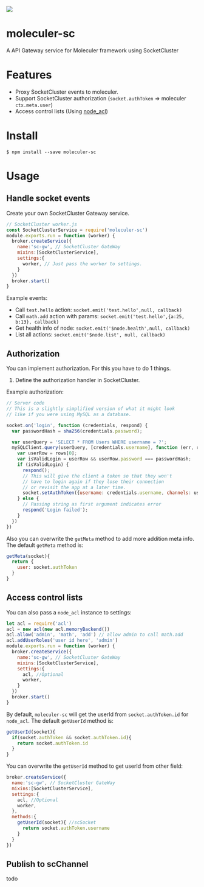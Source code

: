 ![](https://camo.githubusercontent.com/22a347b6cc07f98ce0ee06be66385a4cb967d4a7/687474703a2f2f6d6f6c6563756c65722e73657276696365732f696d616765732f62616e6e65722e706e67)
# moleculer-sc
A API Gateway service for Moleculer framework using SocketCluster

# Features
- Proxy SocketCluster events to moleculer.
- Support SocketCluster authorization (`socket.authToken` => moleculer `ctx.meta.user`)
- Access control lists (Using [node_acl](https://github.com/OptimalBits/node_acl))

# Install
```
$ npm install --save moleculer-sc
```
# Usage
## Handle socket events
Create your own SocketCluster Gateway service.
```javascript
// SocketCluster worker.js
const SocketClusterService = require('moleculer-sc')
module.exports.run = function (worker) {
  broker.createService({
    name:'sc-gw', // SocketCluster GateWay
    mixins:[SocketClusterService],
    settings:{
      worker, // Just pass the worker to settings.
    }
  })
  broker.start()
}
```
Example events:
- Call `test.hello` action: `socket.emit('test.hello',null, callback)`
- Call `math.add` action with params: `socket.emit('test.hello',{a:25, b:13}, callback)`
- Get health info of node: `socket.emit('$node.health',null, callback)`
- List all actions: `socket.emit('$node.list', null, callback)`

## Authorization
You can implement authorization. For this you have to do 1 things.
1. Define the authorization handler in SocketCluster.

Example authorization:
```javascript
// Server code
// This is a slightly simplified version of what it might look
// like if you were using MySQL as a database.

socket.on('login', function (credentials, respond) {
  var passwordHash = sha256(credentials.password);

  var userQuery = 'SELECT * FROM Users WHERE username = ?';
  mySQLClient.query(userQuery, [credentials.username], function (err, rows) {
    var userRow = rows[0];
    var isValidLogin = userRow && userRow.password === passwordHash;
    if (isValidLogin) {
      respond();
      // This will give the client a token so that they won't
      // have to login again if they lose their connection
      // or revisit the app at a later time.
      socket.setAuthToken({username: credentials.username, channels: userRow.channels});
    } else {
      // Passing string as first argument indicates error
      respond('Login failed');
    }
  })
})
```
Also you can overwrite the `getMeta` method to add more addition meta info. The default `getMeta` method is:
```javascript
getMeta(socket){
  return {
    user: socket.authToken
  }
}
```


## Access control lists
You can also pass a `node_acl` instance to settings:
``` javascript
let acl = require('acl')
acl = new acl(new acl.memoryBackend())
acl.allow('admin', 'math', 'add') // allow admin to call math.add
acl.addUserRoles('user id here', 'admin')
module.exports.run = function (worker) {
  broker.createService({
    name:'sc-gw', // SocketCluster GateWay
    mixins:[SocketClusterService],
    settings:{
      acl, //Optional
      worker,
    }
  })
  broker.start()
}
```
By default, `moleculer-sc` will get the userId from `socket.authToken.id` for `node_acl`. The default `getUserId` method is:
```javascript
getUserId(socket){
  if(socket.authToken && socket.authToken.id){
    return socket.authToken.id
  }
}
```
You can overwrite the `getUserId` method to get userId from other field:
```javascript
broker.createService({
  name:'sc-gw', // SocketCluster GateWay
  mixins:[SocketClusterService],
  settings:{
    acl, //Optional
    worker,
  },
  methods:{
    getUserId(socket){ //scSocket
      return socket.authToken.username
    }
  }
})
```

## Publish to scChannel
todo
